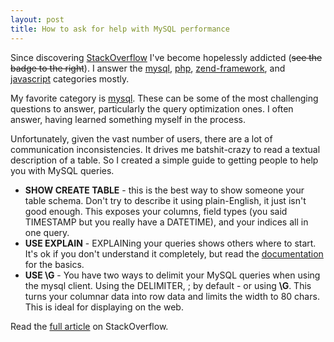 ```yaml
---
layout: post
title: How to ask for help with MySQL performance
---
```

Since discovering [StackOverflow][1] I've become hopelessly addicted (<strike>see the badge to the right</strike>). 
I answer the [mysql][2], [php][3], [zend-framework][4], and [javascript][5] categories mostly.

My favorite category is [mysql][2]. These can be some of the most challenging questions to answer, particularly the
query optimization ones. I often answer, having learned something myself in the process.

Unfortunately, given the vast number of users, there are a lot of communication inconsistencies. It drives me 
batshit-crazy to read a textual description of a table. So I created a simple guide to getting people to help you with
MySQL queries.

* **SHOW CREATE TABLE** - this is the best way to show someone your table schema. Don't try to describe it using 
  plain-English, it just isn't good enough. This exposes your columns, field types (you said TIMESTAMP but you really
  have a DATETIME), and your indices all in one query.
* **USE EXPLAIN** - EXPLAINing your queries shows others where to start. It's ok if you don't understand it completely,
  but read the [documentation][6] for the basics.
* **USE \G** - You have two ways to delimit your MySQL queries when using the mysql client. Using the DELIMITER, ; by 
  default - or using **\G**. This turns your columnar data into row data and limits the width to 80 chars. This is
  ideal for displaying on the web.

Read the [full article][7] on StackOverflow.

[1]: http://stackoverflow.com/ "StackOverflow"
[2]: http://stackoverflow.com/questions/tagged/mysql
[3]: http://stackoverflow.com/questions/tagged/php
[4]: http://stackoverflow.com/questions/tagged/zend-framework
[5]: http://stackoverflow.com/questions/tagged/javascript
[6]: http://dev.mysql.com/doc/refman/5.1/en/using-explain.html
[7]: http://stackoverflow.com/questions/1204402/how-do-i-ask-for-help-optimizing-fixing-queries-in-mysql